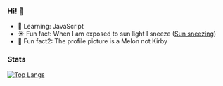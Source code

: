 ### Hi! 👋
- 🌱 Learning: JavaScript
- ☀️ Fun fact: When I am exposed to sun light I sneeze ([Sun sneezing](https://en.wikipedia.org/wiki/Photic_sneeze_reflex))
- 🍈 Fun fact2: The profile picture is a Melon not Kirby
### Stats
[![Top Langs](https://github-readme-stats.vercel.app/api/top-langs/?username=hntddt123&layout=compact&theme=dark&exclude_repo=LeetCode,HackerRankPractice )](https://github.com/hntddt123)
